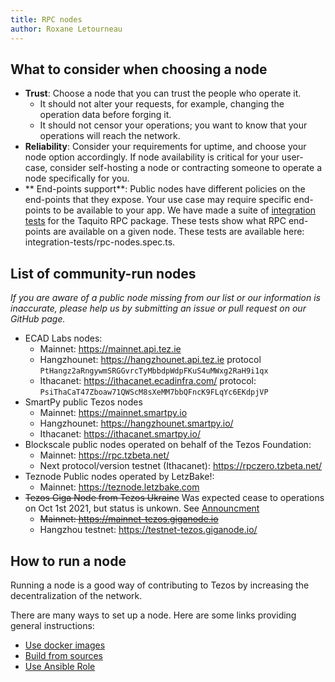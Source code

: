 ```yaml
---
title: RPC nodes
author: Roxane Letourneau
---
```


## What to consider when choosing a node

- **Trust**: Choose a node that you can trust the people who operate it.
    - It should not alter your requests, for example, changing the operation data before forging it.
    - It should not censor your operations; you want to know that your operations will reach the network.
- **Reliability**: Consider your requirements for uptime, and choose your node option accordingly. If node availability is critical for your user-case,  consider self-hosting a node or contracting someone to operate a node specifically for you.
- ** End-points support**: Public nodes have different policies on the end-points that they expose. Your use case may require specific end-points to be available to your app. We have made a suite of [integration tests](rpc_nodes_integration_test.md) for the Taquito RPC package. These tests show what RPC end-points are available on a given node. These tests are available here: integration-tests/rpc-nodes.spec.ts.

## List of community-run nodes

*If you are aware of a public node missing from our list or our information is inaccurate, please help us by submitting an issue or pull request on our GitHub page.*

- ECAD Labs nodes:
    - Mainnet: https://mainnet.api.tez.ie
    - Hangzhounet: https://hangzhounet.api.tez.ie protocol `PtHangz2aRngywmSRGGvrcTyMbbdpWdpFKuS4uMWxg2RaH9i1qx`
    - Ithacanet: https://ithacanet.ecadinfra.com/ protocol: `PsiThaCaT47Zboaw71QWScM8sXeMM7bbQFncK9FLqYc6EKdpjVP`
- SmartPy public Tezos nodes
    - Mainnet: https://mainnet.smartpy.io
    - Hangzhounet: https://hangzhounet.smartpy.io/
    - Ithacanet: https://ithacanet.smartpy.io/
- Blockscale public nodes operated on behalf of the Tezos Foundation: 
    - Mainnet: https://rpc.tzbeta.net/
    - Next protocol/version testnet (Ithacanet): https://rpczero.tzbeta.net/
- Teznode Public nodes operated by LetzBake!:
    - Mainnet: https://teznode.letzbake.com
- ~~Tezos Giga Node from Tezos Ukraine~~ Was expected cease to operations on Oct 1st 2021, but status is unkown. See
  [Announcment](https://twitter.com/GigaNode/status/1435265400699342854)
    - ~~Mainnet: https://mainnet-tezos.giganode.io~~
    - Hangzhou testnet: https://testnet-tezos.giganode.io/

## How to run a node

Running a node is a good way of contributing to Tezos by increasing the decentralization of the network.

There are many ways to set up a node. Here are some links providing general instructions:

- [Use docker images](https://tezos.gitlab.io/introduction/howtoget.html#docker-images)
- [Build from sources](https://tezos.gitlab.io/introduction/howtoget.html#docker-images)
- [Use Ansible Role](https://github.com/ecadlabs/ansible-role-tezos-node/blob/master/README.md)

